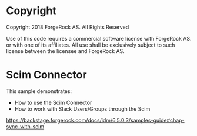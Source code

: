 Copyright
=============
Copyright 2018 ForgeRock AS. All Rights Reserved

Use of this code requires a commercial software license with ForgeRock AS.
or with one of its affiliates. All use shall be exclusively subject
to such license between the licensee and ForgeRock AS.

Scim Connector
=============================

This sample demonstrates:
 * How to use the Scim Connector
 * How to work with Slack Users/Groups through the Scim
  
https://backstage.forgerock.com/docs/idm/6.5.0.3/samples-guide#chap-sync-with-scim